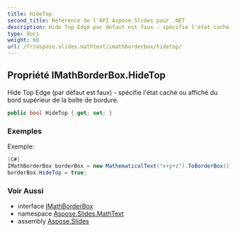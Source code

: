 ```yaml
---
title: HideTop
second_title: Référence de l'API Aspose.Slides pour .NET
description: Hide Top Edge par défaut est faux - spécifie l'état caché ou affiché du bord supérieur de la boîte de bordure.
type: docs
weight: 60
url: /fr/aspose.slides.mathtext/imathborderbox/hidetop/
---
```


## Propriété IMathBorderBox.HideTop

Hide Top Edge (par défaut est faux) - spécifie l'état caché ou affiché du bord supérieur de la boîte de bordure.

```csharp
public bool HideTop { get; set; }
```

### Exemples

Exemple:

```csharp
[C#]
IMathBorderBox borderBox = new MathematicalText("x+y+z").ToBorderBox();
borderBox.HideTop = true;
```

### Voir Aussi

* interface [IMathBorderBox](../../imathborderbox)
* namespace [Aspose.Slides.MathText](../../imathborderbox)
* assembly [Aspose.Slides](../../../)

<!-- NE PAS ÉDITER : généré par xmldocmd pour Aspose.Slides.dll -->